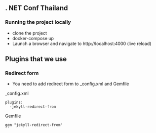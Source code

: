 ## . NET Conf Thailand

###  Running the project locally
* clone the project
* docker-compose up
* Launch a browser and navigate to http://localhost:4000 (live reload)

## Plugins that we use
### Redirect form

* You need to add redirect form to _config.xml and Gemfile

_config.xml

```
plugins:
  -jekyll-redirect-from
```

Gemfile
```
gem "jekyll-redirect-from"
``
